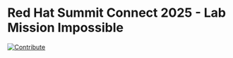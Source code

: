 # Red Hat Summit Connect 2025 - Lab Mission Impossible

[![Contribute](https://www.eclipse.org/che/contribute.svg)](https://devspaces.apps.crazy-train.TODO.opentlc.com/f?url=https://github.com/Demo-AI-Edge-Crazy-Train/summitconnect2025-app)

